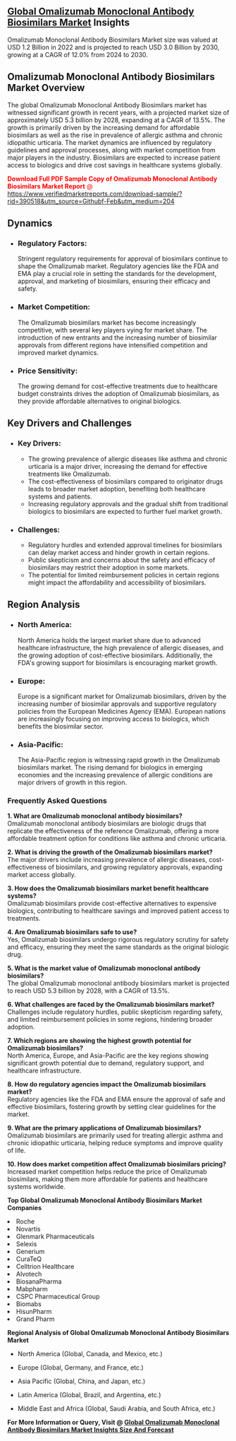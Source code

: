 <h2><a href="https://www.verifiedmarketreports.com/download-sample/?rid=390518&amp;utm_source=Githubf&amp;utm_medium=204" target="_blank">Global Omalizumab Monoclonal Antibody Biosimilars Market</a> Insights</h2><p>Omalizumab Monoclonal Antibody Biosimilars Market size was valued at USD 1.2 Billion in 2022 and is projected to reach USD 3.0 Billion by 2030, growing at a CAGR of 12.0% from 2024 to 2030.</p><p> <h2>Omalizumab Monoclonal Antibody Biosimilars Market Overview</h2> <p>The global Omalizumab Monoclonal Antibody Biosimilars market has witnessed significant growth in recent years, with a projected market size of approximately USD 5.3 billion by 2028, expanding at a CAGR of 13.5%. The growth is primarily driven by the increasing demand for affordable biosimilars as well as the rise in prevalence of allergic asthma and chronic idiopathic urticaria. The market dynamics are influenced by regulatory guidelines and approval processes, along with market competition from major players in the industry. Biosimilars are expected to increase patient access to biologics and drive cost savings in healthcare systems globally.</p> <p><p><span class=""><span style="color: #ff0000;"><strong>Download Full PDF Sample Copy of Omalizumab Monoclonal Antibody Biosimilars Market Report</strong> @ </span><a href="https://www.verifiedmarketreports.com/download-sample/?rid=390518&amp;utm_source=Githubf-Feb&amp;utm_medium=204" target="_blank">https://www.verifiedmarketreports.com/download-sample/?rid=390518&amp;utm_source=Githubf-Feb&amp;utm_medium=204</a></span></p></p> <h2>Dynamics</h2> <ul> <li><h3>Regulatory Factors: </h3>Stringent regulatory requirements for approval of biosimilars continue to shape the Omalizumab market. Regulatory agencies like the FDA and EMA play a crucial role in setting the standards for the development, approval, and marketing of biosimilars, ensuring their efficacy and safety.</li> <li><h3>Market Competition: </h3>The Omalizumab biosimilars market has become increasingly competitive, with several key players vying for market share. The introduction of new entrants and the increasing number of biosimilar approvals from different regions have intensified competition and improved market dynamics.</li> <li><h3>Price Sensitivity: </h3>The growing demand for cost-effective treatments due to healthcare budget constraints drives the adoption of Omalizumab biosimilars, as they provide affordable alternatives to original biologics.</li> </ul> <h2>Key Drivers and Challenges</h2> <ul> <li><h3>Key Drivers:</h3> <ul> <li>The growing prevalence of allergic diseases like asthma and chronic urticaria is a major driver, increasing the demand for effective treatments like Omalizumab.</li> <li>The cost-effectiveness of biosimilars compared to originator drugs leads to broader market adoption, benefiting both healthcare systems and patients.</li> <li>Increasing regulatory approvals and the gradual shift from traditional biologics to biosimilars are expected to further fuel market growth.</li> </ul> </li> <li><h3>Challenges:</h3> <ul> <li>Regulatory hurdles and extended approval timelines for biosimilars can delay market access and hinder growth in certain regions.</li> <li>Public skepticism and concerns about the safety and efficacy of biosimilars may restrict their adoption in some markets.</li> <li>The potential for limited reimbursement policies in certain regions might impact the affordability and accessibility of biosimilars.</li> </ul> </li> </ul> <h2>Region Analysis</h2> <ul> <li><h3>North America:</h3>North America holds the largest market share due to advanced healthcare infrastructure, the high prevalence of allergic diseases, and the growing adoption of cost-effective biosimilars. Additionally, the FDA's growing support for biosimilars is encouraging market growth.</li> <li><h3>Europe:</h3>Europe is a significant market for Omalizumab biosimilars, driven by the increasing number of biosimilar approvals and supportive regulatory policies from the European Medicines Agency (EMA). European nations are increasingly focusing on improving access to biologics, which benefits the biosimilar sector.</li> <li><h3>Asia-Pacific:</h3>The Asia-Pacific region is witnessing rapid growth in the Omalizumab biosimilars market. The rising demand for biologics in emerging economies and the increasing prevalence of allergic conditions are major drivers of growth in this region.</li> </ul> <h3>Frequently Asked Questions</h3> <p><strong>1. What are Omalizumab monoclonal antibody biosimilars?</strong><br>Omalizumab monoclonal antibody biosimilars are biologic drugs that replicate the effectiveness of the reference Omalizumab, offering a more affordable treatment option for conditions like asthma and chronic urticaria.</p> <p><strong>2. What is driving the growth of the Omalizumab biosimilars market?</strong><br>The major drivers include increasing prevalence of allergic diseases, cost-effectiveness of biosimilars, and growing regulatory approvals, expanding market access globally.</p> <p><strong>3. How does the Omalizumab biosimilars market benefit healthcare systems?</strong><br>Omalizumab biosimilars provide cost-effective alternatives to expensive biologics, contributing to healthcare savings and improved patient access to treatments.</p> <p><strong>4. Are Omalizumab biosimilars safe to use?</strong><br>Yes, Omalizumab biosimilars undergo rigorous regulatory scrutiny for safety and efficacy, ensuring they meet the same standards as the original biologic drug.</p> <p><strong>5. What is the market value of Omalizumab monoclonal antibody biosimilars?</strong><br>The global Omalizumab monoclonal antibody biosimilars market is projected to reach USD 5.3 billion by 2028, with a CAGR of 13.5%.</p> <p><strong>6. What challenges are faced by the Omalizumab biosimilars market?</strong><br>Challenges include regulatory hurdles, public skepticism regarding safety, and limited reimbursement policies in some regions, hindering broader adoption.</p> <p><strong>7. Which regions are showing the highest growth potential for Omalizumab biosimilars?</strong><br>North America, Europe, and Asia-Pacific are the key regions showing significant growth potential due to demand, regulatory support, and healthcare infrastructure.</p> <p><strong>8. How do regulatory agencies impact the Omalizumab biosimilars market?</strong><br>Regulatory agencies like the FDA and EMA ensure the approval of safe and effective biosimilars, fostering growth by setting clear guidelines for the market.</p> <p><strong>9. What are the primary applications of Omalizumab biosimilars?</strong><br>Omalizumab biosimilars are primarily used for treating allergic asthma and chronic idiopathic urticaria, helping reduce symptoms and improve quality of life.</p> <p><strong>10. How does market competition affect Omalizumab biosimilars pricing?</strong><br>Increased market competition helps reduce the price of Omalizumab biosimilars, making them more affordable for patients and healthcare systems worldwide.</p> </p><p><strong>Top Global Omalizumab Monoclonal Antibody Biosimilars Market Companies</strong></p><div data-test-id=""><p><li>Roche</li><li> Novartis</li><li> Glenmark Pharmaceuticals</li><li> Selexis</li><li> Generium</li><li> CuraTeQ</li><li> Celltrion Healthcare</li><li> Alvotech</li><li> BiosanaPharma</li><li> Mabpharm</li><li> CSPC Pharmaceutical Group</li><li> Biomabs</li><li> HisunPharm</li><li> Grand Pharm</li></p><div><strong>Regional Analysis of&nbsp;Global Omalizumab Monoclonal Antibody Biosimilars Market</strong></div><ul><li dir="ltr"><p dir="ltr">North America&nbsp;(Global, Canada, and Mexico, etc.)</p></li><li dir="ltr"><p dir="ltr">Europe (Global, Germany, and France, etc.)</p></li><li dir="ltr"><p dir="ltr">Asia Pacific&nbsp;(Global, China, and Japan, etc.)</p></li><li dir="ltr"><p dir="ltr">Latin America&nbsp;(Global, Brazil, and Argentina, etc.)</p></li><li dir="ltr">Middle East and Africa&nbsp;(Global, Saudi Arabia, and South Africa, etc.)</li></ul><p><strong>For More Information or Query, Visit @&nbsp;</strong><strong><a href="https://www.verifiedmarketreports.com/product/omalizumab-monoclonal-antibody-biosimilars-market/?utm_source=Githubf&amp;utm_medium=204" target="_blank">Global Omalizumab Monoclonal Antibody Biosimilars Market Insights Size And Forecast</a></strong></p></div>
